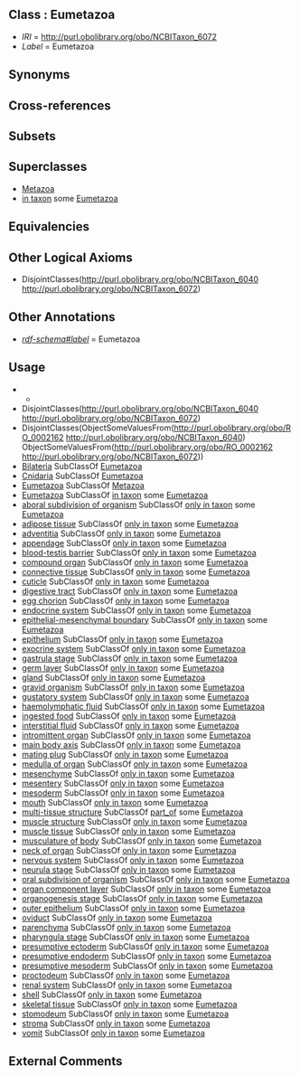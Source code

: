 
## Class : Eumetazoa

 * *IRI* = http://purl.obolibrary.org/obo/NCBITaxon_6072
 * *Label* = Eumetazoa

## Synonyms


## Cross-references


## Subsets


## Superclasses

 * [Metazoa](../../NCBITaxon/08/NCBITaxon_33208.md)
 * [in taxon](../../RO/62/RO_0002162.md) some [Eumetazoa](../../NCBITaxon/72/NCBITaxon_6072.md)

## Equivalencies


## Other Logical Axioms

 * DisjointClasses(<http://purl.obolibrary.org/obo/NCBITaxon_6040> <http://purl.obolibrary.org/obo/NCBITaxon_6072>)

## Other Annotations

 * *[rdf-schema#label](../../el/rdf-schema#label.md)* = Eumetazoa

## Usage

 * -
 * DisjointClasses(<http://purl.obolibrary.org/obo/NCBITaxon_6040> <http://purl.obolibrary.org/obo/NCBITaxon_6072>)
 * DisjointClasses(ObjectSomeValuesFrom(<http://purl.obolibrary.org/obo/RO_0002162> <http://purl.obolibrary.org/obo/NCBITaxon_6040>) ObjectSomeValuesFrom(<http://purl.obolibrary.org/obo/RO_0002162> <http://purl.obolibrary.org/obo/NCBITaxon_6072>))
 * [Bilateria](../../NCBITaxon/13/NCBITaxon_33213.md) SubClassOf [Eumetazoa](../../NCBITaxon/72/NCBITaxon_6072.md)
 * [Cnidaria](../../NCBITaxon/73/NCBITaxon_6073.md) SubClassOf [Eumetazoa](../../NCBITaxon/72/NCBITaxon_6072.md)
 * [Eumetazoa](../../NCBITaxon/72/NCBITaxon_6072.md) SubClassOf [Metazoa](../../NCBITaxon/08/NCBITaxon_33208.md)
 * [Eumetazoa](../../NCBITaxon/72/NCBITaxon_6072.md) SubClassOf [in taxon](../../RO/62/RO_0002162.md) some [Eumetazoa](../../NCBITaxon/72/NCBITaxon_6072.md)
 * [aboral subdivision of organism](../../UBERON/59/UBERON_0008259.md) SubClassOf [only in taxon](../../RO/60/RO_0002160.md) some [Eumetazoa](../../NCBITaxon/72/NCBITaxon_6072.md)
 * [adipose tissue](../../UBERON/13/UBERON_0001013.md) SubClassOf [only in taxon](../../RO/60/RO_0002160.md) some [Eumetazoa](../../NCBITaxon/72/NCBITaxon_6072.md)
 * [adventitia](../../UBERON/42/UBERON_0005742.md) SubClassOf [only in taxon](../../RO/60/RO_0002160.md) some [Eumetazoa](../../NCBITaxon/72/NCBITaxon_6072.md)
 * [appendage](../../UBERON/26/UBERON_0000026.md) SubClassOf [only in taxon](../../RO/60/RO_0002160.md) some [Eumetazoa](../../NCBITaxon/72/NCBITaxon_6072.md)
 * [blood-testis barrier](../../UBERON/14/UBERON_0014914.md) SubClassOf [only in taxon](../../RO/60/RO_0002160.md) some [Eumetazoa](../../NCBITaxon/72/NCBITaxon_6072.md)
 * [compound organ](../../UBERON/03/UBERON_0003103.md) SubClassOf [only in taxon](../../RO/60/RO_0002160.md) some [Eumetazoa](../../NCBITaxon/72/NCBITaxon_6072.md)
 * [connective tissue](../../UBERON/84/UBERON_0002384.md) SubClassOf [only in taxon](../../RO/60/RO_0002160.md) some [Eumetazoa](../../NCBITaxon/72/NCBITaxon_6072.md)
 * [cuticle](../../UBERON/02/UBERON_0001002.md) SubClassOf [only in taxon](../../RO/60/RO_0002160.md) some [Eumetazoa](../../NCBITaxon/72/NCBITaxon_6072.md)
 * [digestive tract](../../UBERON/55/UBERON_0001555.md) SubClassOf [only in taxon](../../RO/60/RO_0002160.md) some [Eumetazoa](../../NCBITaxon/72/NCBITaxon_6072.md)
 * [egg chorion](../../UBERON/20/UBERON_0000920.md) SubClassOf [only in taxon](../../RO/60/RO_0002160.md) some [Eumetazoa](../../NCBITaxon/72/NCBITaxon_6072.md)
 * [endocrine system](../../UBERON/49/UBERON_0000949.md) SubClassOf [only in taxon](../../RO/60/RO_0002160.md) some [Eumetazoa](../../NCBITaxon/72/NCBITaxon_6072.md)
 * [epithelial-mesenchymal boundary](../../UBERON/37/UBERON_0012437.md) SubClassOf [only in taxon](../../RO/60/RO_0002160.md) some [Eumetazoa](../../NCBITaxon/72/NCBITaxon_6072.md)
 * [epithelium](../../UBERON/83/UBERON_0000483.md) SubClassOf [only in taxon](../../RO/60/RO_0002160.md) some [Eumetazoa](../../NCBITaxon/72/NCBITaxon_6072.md)
 * [exocrine system](../../UBERON/30/UBERON_0002330.md) SubClassOf [only in taxon](../../RO/60/RO_0002160.md) some [Eumetazoa](../../NCBITaxon/72/NCBITaxon_6072.md)
 * [gastrula stage](../../UBERON/09/UBERON_0000109.md) SubClassOf [only in taxon](../../RO/60/RO_0002160.md) some [Eumetazoa](../../NCBITaxon/72/NCBITaxon_6072.md)
 * [germ layer](../../UBERON/23/UBERON_0000923.md) SubClassOf [only in taxon](../../RO/60/RO_0002160.md) some [Eumetazoa](../../NCBITaxon/72/NCBITaxon_6072.md)
 * [gland](../../UBERON/30/UBERON_0002530.md) SubClassOf [only in taxon](../../RO/60/RO_0002160.md) some [Eumetazoa](../../NCBITaxon/72/NCBITaxon_6072.md)
 * [gravid organism](../../UBERON/97/UBERON_0009097.md) SubClassOf [only in taxon](../../RO/60/RO_0002160.md) some [Eumetazoa](../../NCBITaxon/72/NCBITaxon_6072.md)
 * [gustatory system](../../UBERON/33/UBERON_0001033.md) SubClassOf [only in taxon](../../RO/60/RO_0002160.md) some [Eumetazoa](../../NCBITaxon/72/NCBITaxon_6072.md)
 * [haemolymphatic fluid](../../UBERON/79/UBERON_0000179.md) SubClassOf [only in taxon](../../RO/60/RO_0002160.md) some [Eumetazoa](../../NCBITaxon/72/NCBITaxon_6072.md)
 * [ingested food](../../UBERON/12/UBERON_0012112.md) SubClassOf [only in taxon](../../RO/60/RO_0002160.md) some [Eumetazoa](../../NCBITaxon/72/NCBITaxon_6072.md)
 * [interstitial fluid](../../UBERON/13/UBERON_0000913.md) SubClassOf [only in taxon](../../RO/60/RO_0002160.md) some [Eumetazoa](../../NCBITaxon/72/NCBITaxon_6072.md)
 * [intromittent organ](../../UBERON/11/UBERON_0008811.md) SubClassOf [only in taxon](../../RO/60/RO_0002160.md) some [Eumetazoa](../../NCBITaxon/72/NCBITaxon_6072.md)
 * [main body axis](../../UBERON/01/UBERON_0013701.md) SubClassOf [only in taxon](../../RO/60/RO_0002160.md) some [Eumetazoa](../../NCBITaxon/72/NCBITaxon_6072.md)
 * [mating plug](../../UBERON/48/UBERON_0010148.md) SubClassOf [only in taxon](../../RO/60/RO_0002160.md) some [Eumetazoa](../../NCBITaxon/72/NCBITaxon_6072.md)
 * [medulla of organ](../../UBERON/58/UBERON_0000958.md) SubClassOf [only in taxon](../../RO/60/RO_0002160.md) some [Eumetazoa](../../NCBITaxon/72/NCBITaxon_6072.md)
 * [mesenchyme](../../UBERON/04/UBERON_0003104.md) SubClassOf [only in taxon](../../RO/60/RO_0002160.md) some [Eumetazoa](../../NCBITaxon/72/NCBITaxon_6072.md)
 * [mesentery](../../UBERON/95/UBERON_0002095.md) SubClassOf [only in taxon](../../RO/60/RO_0002160.md) some [Eumetazoa](../../NCBITaxon/72/NCBITaxon_6072.md)
 * [mesoderm](../../UBERON/26/UBERON_0000926.md) SubClassOf [only in taxon](../../RO/60/RO_0002160.md) some [Eumetazoa](../../NCBITaxon/72/NCBITaxon_6072.md)
 * [mouth](../../UBERON/65/UBERON_0000165.md) SubClassOf [only in taxon](../../RO/60/RO_0002160.md) some [Eumetazoa](../../NCBITaxon/72/NCBITaxon_6072.md)
 * [multi-tissue structure](../../UBERON/81/UBERON_0000481.md) SubClassOf [part_of](../../BFO/50/BFO_0000050.md) some [Eumetazoa](../../NCBITaxon/72/NCBITaxon_6072.md)
 * [muscle structure](../../UBERON/90/UBERON_0005090.md) SubClassOf [only in taxon](../../RO/60/RO_0002160.md) some [Eumetazoa](../../NCBITaxon/72/NCBITaxon_6072.md)
 * [muscle tissue](../../UBERON/85/UBERON_0002385.md) SubClassOf [only in taxon](../../RO/60/RO_0002160.md) some [Eumetazoa](../../NCBITaxon/72/NCBITaxon_6072.md)
 * [musculature of body](../../UBERON/83/UBERON_0000383.md) SubClassOf [only in taxon](../../RO/60/RO_0002160.md) some [Eumetazoa](../../NCBITaxon/72/NCBITaxon_6072.md)
 * [neck of organ](../../UBERON/60/UBERON_0001560.md) SubClassOf [only in taxon](../../RO/60/RO_0002160.md) some [Eumetazoa](../../NCBITaxon/72/NCBITaxon_6072.md)
 * [nervous system](../../UBERON/16/UBERON_0001016.md) SubClassOf [only in taxon](../../RO/60/RO_0002160.md) some [Eumetazoa](../../NCBITaxon/72/NCBITaxon_6072.md)
 * [neurula stage](../../UBERON/10/UBERON_0000110.md) SubClassOf [only in taxon](../../RO/60/RO_0002160.md) some [Eumetazoa](../../NCBITaxon/72/NCBITaxon_6072.md)
 * [oral subdivision of organism](../../UBERON/58/UBERON_0008258.md) SubClassOf [only in taxon](../../RO/60/RO_0002160.md) some [Eumetazoa](../../NCBITaxon/72/NCBITaxon_6072.md)
 * [organ component layer](../../UBERON/23/UBERON_0004923.md) SubClassOf [only in taxon](../../RO/60/RO_0002160.md) some [Eumetazoa](../../NCBITaxon/72/NCBITaxon_6072.md)
 * [organogenesis stage](../../UBERON/11/UBERON_0000111.md) SubClassOf [only in taxon](../../RO/60/RO_0002160.md) some [Eumetazoa](../../NCBITaxon/72/NCBITaxon_6072.md)
 * [outer epithelium](../../UBERON/76/UBERON_0007376.md) SubClassOf [only in taxon](../../RO/60/RO_0002160.md) some [Eumetazoa](../../NCBITaxon/72/NCBITaxon_6072.md)
 * [oviduct](../../UBERON/93/UBERON_0000993.md) SubClassOf [only in taxon](../../RO/60/RO_0002160.md) some [Eumetazoa](../../NCBITaxon/72/NCBITaxon_6072.md)
 * [parenchyma](../../UBERON/53/UBERON_0000353.md) SubClassOf [only in taxon](../../RO/60/RO_0002160.md) some [Eumetazoa](../../NCBITaxon/72/NCBITaxon_6072.md)
 * [pharyngula stage](../../UBERON/07/UBERON_0004707.md) SubClassOf [only in taxon](../../RO/60/RO_0002160.md) some [Eumetazoa](../../NCBITaxon/72/NCBITaxon_6072.md)
 * [presumptive ectoderm](../../UBERON/01/UBERON_0006601.md) SubClassOf [only in taxon](../../RO/60/RO_0002160.md) some [Eumetazoa](../../NCBITaxon/72/NCBITaxon_6072.md)
 * [presumptive endoderm](../../UBERON/95/UBERON_0006595.md) SubClassOf [only in taxon](../../RO/60/RO_0002160.md) some [Eumetazoa](../../NCBITaxon/72/NCBITaxon_6072.md)
 * [presumptive mesoderm](../../UBERON/03/UBERON_0006603.md) SubClassOf [only in taxon](../../RO/60/RO_0002160.md) some [Eumetazoa](../../NCBITaxon/72/NCBITaxon_6072.md)
 * [proctodeum](../../UBERON/31/UBERON_0000931.md) SubClassOf [only in taxon](../../RO/60/RO_0002160.md) some [Eumetazoa](../../NCBITaxon/72/NCBITaxon_6072.md)
 * [renal system](../../UBERON/08/UBERON_0001008.md) SubClassOf [only in taxon](../../RO/60/RO_0002160.md) some [Eumetazoa](../../NCBITaxon/72/NCBITaxon_6072.md)
 * [shell](../../UBERON/12/UBERON_0006612.md) SubClassOf [only in taxon](../../RO/60/RO_0002160.md) some [Eumetazoa](../../NCBITaxon/72/NCBITaxon_6072.md)
 * [skeletal tissue](../../UBERON/55/UBERON_0004755.md) SubClassOf [only in taxon](../../RO/60/RO_0002160.md) some [Eumetazoa](../../NCBITaxon/72/NCBITaxon_6072.md)
 * [stomodeum](../../UBERON/30/UBERON_0000930.md) SubClassOf [only in taxon](../../RO/60/RO_0002160.md) some [Eumetazoa](../../NCBITaxon/72/NCBITaxon_6072.md)
 * [stroma](../../UBERON/91/UBERON_0003891.md) SubClassOf [only in taxon](../../RO/60/RO_0002160.md) some [Eumetazoa](../../NCBITaxon/72/NCBITaxon_6072.md)
 * [vomit](../../UBERON/72/UBERON_0000172.md) SubClassOf [only in taxon](../../RO/60/RO_0002160.md) some [Eumetazoa](../../NCBITaxon/72/NCBITaxon_6072.md)

## External Comments

